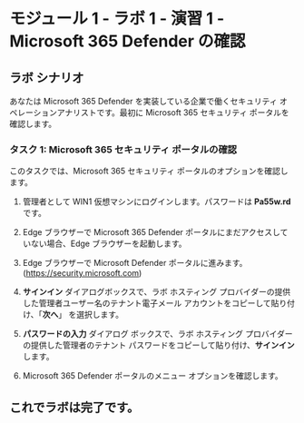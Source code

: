 # モジュール 1 - ラボ 1 - 演習 1 - Microsoft 365 Defender の確認 

## ラボ シナリオ

あなたは Microsoft 365 Defender を実装している企業で働くセキュリティ オペレーションアナリストです。最初に Microsoft 365 セキュリティ ポータルを確認します。

### タスク 1: Microsoft 365 セキュリティ ポータルの確認

このタスクでは、Microsoft 365 セキュリティ ポータルのオプションを確認します。

1. 管理者として WIN1 仮想マシンにログインします。パスワードは **Pa55w.rd** です。  

2. Edge ブラウザーで Microsoft 365 Defender ポータルにまだアクセスしていない場合、Edge ブラウザーを起動します。

3. Edge ブラウザーで Microsoft Defender ポータルに進みます。 (https://security.microsoft.com)

4. **サインイン** ダイアログボックスで、ラボ ホスティング プロバイダーの提供した管理者ユーザー名のテナント電子メール アカウントをコピーして貼り付け、「**次へ**」 を選択します。

5. **パスワードの入力** ダイアログ ボックスで、ラボ ホスティング プロバイダーの提供した管理者のテナント パスワードをコピーして貼り付け、**サインイン** します。

6. Microsoft 365 Defender ポータルのメニュー オプションを確認します。

## これでラボは完了です。

